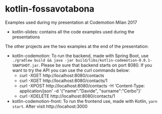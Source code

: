 # kotlin-fossavotabona
Examples used during my presentation at Codemotion Milan 2017

* kotlin-slides: contains all the code examples used during the presentations

The other projects are the two examples at the end of the presentation:

* kotlin-codemotion: To run the backend, made with Spring Boot, use `./gradlew build && java -jar build/libs/kotlin-codemotion-0.0.1-SNAPSHOT.jar`. Please be sure that backend starts on port 8080. If you want to try the API you can use the curl commands below:
   * curl -XGET http://localhost:8080/contacts
   * curl -XGET http://localhost:8080/contacts/1
   * curl -XPOST http://localhost:8080/contacts  -H 'Content-Type: application/json' -d '{"name":"Davide", "surname":"Cerbo"}'
   * curl -XDELETE http://localhost:8080/contacts/1
* kotlin-codemotion-front: To run the frontend use, made with Kotlin, `yarn start`. After visit http://locahost:3000

